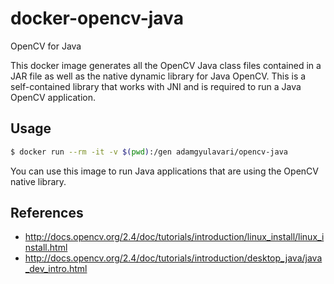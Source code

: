 # docker-opencv-java

OpenCV for Java

This docker image generates all the OpenCV Java class files contained in a JAR file as well as the native dynamic library for Java OpenCV. This is a self-contained library that works with JNI and is required to run a Java OpenCV application.

## Usage

```sh
$ docker run --rm -it -v $(pwd):/gen adamgyulavari/opencv-java
```

You can use this image to run Java applications that are using the OpenCV native library.

## References

* http://docs.opencv.org/2.4/doc/tutorials/introduction/linux_install/linux_install.html
* http://docs.opencv.org/2.4/doc/tutorials/introduction/desktop_java/java_dev_intro.html

